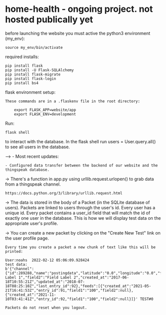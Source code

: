 # home-health - ongoing project. not hosted publically yet 

before launching the website you must active the python3 environment (my_env):
    
    source my_env/bin/activate

required installs:

    pip install flask
    pip install -U Flask-SQLAlchemy
    pip install flask-migrate
    pip install flask-login
    pip install bs4 

 flask environment setup:

    These commands are in a .flaskenv file in the root directory:

        export FLASK_APP=website/app
        export FLASK_ENV=development

Run:

    flask shell
to interact with the database. 
In the flask shell run users = User.query.all() to see all users in the database.

--> - Most recent updates:

    - Configured data transfer between the backend of our website and the thingspeak database. 
    
->  There's a function in app.py using urllib.request.urlopen() to grab data from a thingspeak channel. 

    https://docs.python.org/3/library/urllib.request.html
       
->  The data is stored in the body of a Packet (in the SQLite database of users).
    Packets are linked to users through the user's id. Every user has a unique id. 
    Every packet contains a user_id field that will match the id of exactly one user in the database. 
    This is how we will display test data on the appropriate user's profile.
           
->  You can create a new packet by clicking on the "Create New Test" link on the user profile page.

    Every time you create a packet a new chunk of text like this will be printed: 

    User:noahs 	2022-02-12 05:06:09.928424
    test data:
    b'{"channel":{"id":289288,"name":"postingdata","latitude":"0.0","longitude":"0.0","field1":"Field Label 1","field2":"Field Label 2","created_at":"2017-06-18T10:55:21Z","updated_at":"2018-07-18T08:25:10Z","last_entry_id":92},"feeds":[{"created_at":"2021-05-21T16:41:53Z","entry_id":91,"field1":"100","field2":null},{"created_at":"2021-11-10T03:41:41Z","entry_id":92,"field1":"100","field2":null}]}' TEST#0 

    Packets do not reset when you logout.
   